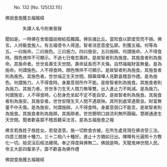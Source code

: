 ﻿　　No. 132 [No. 125(32.11)]

佛說食施獲五福報經

　　　　失譯人名今附東晉錄


聞如是。一時佛在舍衛國祇樹給孤獨園。佛告諸比丘。當知食以節度受而不損。佛言。人持飯食施人。有五福德令人得道。智者消息意度弘廓。則獲五福。何等為五。一曰施命。二曰施色。三曰施力。四曰施安。五曰施辯。何謂施命。人不得食時。顏色燋悴不可顯示。不過七日奄忽壽終。是故智者則為施食。其施食者則為施命。其施命者。世世長壽生天世間。壽命延長而不夭傷。自然福報財富無量。是為施命。何謂施色。人不得食時。顏色憔悴不可顯示。是故智者則為施食。其施食者則為施色。其施色者。世世端正生天世間。顏華煒嘩人見歡喜稽首作禮。是為施色。何謂施力。人不得食時。身羸意弱所作不能。是故智者則為施食。其施食者則為施力。其施力者。世世多力生天人間力無等雙。出入進止力不耗減。是為施力。何謂施安。人不得食時。心愁身危坐起不定不能自安。是故智者則為施食。其施食者則為施安。其施安者。世世安隱生天人間不遇眾殃。其所到處常遇賢良。財富無量不中夭傷。是為施安。何謂施辯。人不得食時。身羸意弱口不能言。是故智者則為施食。其施食者則為施辯。其施辯者。世世聰明口說流利無所躓礙。慧辯通達生天世間。聞者歡喜靡不稽首聽采法言。是為五福施食之報

佛言若族姓子族姓女。若發道意。施一切飲食衣被。在所生處見現在佛咨受三法。四意三脫致十種力。三十二相八十種好。進止十方猶如日出。暉暉有光遍照十方教化一切。般泥洹后經法續現。奉之得度與佛無二。佛說是時。天龍鬼神世間人民。帝主大臣四輩弟子。靡不歡喜為佛作禮

佛說食施獲五福報經
